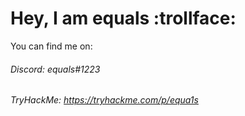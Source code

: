 # Hey, I am equals :trollface:
You can find me on:
###### Discord: *equals#1223*
###### TryHackMe: https://tryhackme.com/p/equa1s
